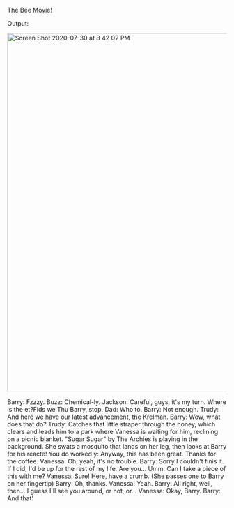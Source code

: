 The Bee Movie!

Output:

<img width="824" alt="Screen Shot 2020-07-30 at 8 42 02 PM" src="https://user-images.githubusercontent.com/60228365/89092214-c7855c00-d37d-11ea-9763-5b833564f661.png">


Barry: Fzzzy.
Buzz:
Chemical-ly.
Jackson:
Careful, guys, it's my turn. Where is the et?Fids we Thu Barry, stop.
Dad:
Who to.
Barry:
Not enough.
Trudy:
And here we have our latest advancement, the Krelman.
Barry:
Wow, what does that do?
Trudy:
Catches that little straper through the honey, which clears and leads him to a park where Vanessa is waiting for him, reclining on a picnic blanket. "Sugar Sugar" by The Archies is playing in the background. She swats a mosquito that lands on her leg, then looks at Barry for his reacte! You do worked y:
Anyway, this has been great. Thanks for the coffee.
Vanessa:
Oh, yeah, it's no trouble.
Barry:
Sorry I couldn't finis it. If I did, I'd be up for the rest of my life. Are you... Umm. Can I take a piece of this with me?
Vanessa:
Sure! Here, have a crumb. (She passes one to Barry on her fingertip)
Barry:
Oh, thanks.
Vanessa:
Yeah.
Barry:
All right, well, then... I guess I'll see you around, or not, or...
Vanessa:
Okay, Barry.
Barry:
And that'

